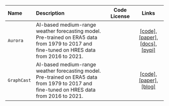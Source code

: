 | Name | Description | Code License | Links |
| :--- | :--- | :---: | :---: |
|`Aurora`|AI-based medium-range weather forecasting model. Pre-trained on ERA5 data from 1979 to 2017 and fine-tuned on HRES data from 2016 to 2021.||[[code]](https://github.com/microsoft/aurora), [[paper]](https://arxiv.org/abs/2405.13063), [[docs]](https://microsoft.github.io/aurora/intro.html), [[pypi]](https://pypi.org/project/microsoft-aurora/)|
|`GraphCast`|AI-based medium-range weather forecasting model. Pre-trained on ERA5 data from 1979 to 2017 and fine-tuned on HRES data from 2016 to 2021.||[[code]](https://github.com/google-deepmind/graphcast), [[paper]](https://arxiv.org/abs/2212.12794), [[blog]](https://deepmind.google/discover/blog/graphcast-ai-model-for-faster-and-more-accurate-global-weather-forecasting/)|